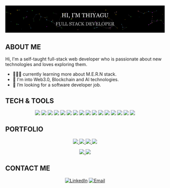 <p align="center">
<img src ="https://raw.githubusercontent.com/thiyagu23/thiyagu23/main/2022-08-27-13-21-26_AdobeExpress.gif" >
</p>

## ABOUT ME
Hi, I'm a self-taught full-stack web developer who is passionate about new technologies and loves exploring them.
- 🧑🏻‍💻 currently learning more about M.E.R.N stack.
- 🎯 I'm into Web3.0, Blockchain and AI technologies.
- 🏢 I’m looking for a software developer job.



## TECH & TOOLS

<p align="center">
<img width = "80px" src = "https://img.shields.io/badge/-HTML5-E34F26?style=flat&logo=html5&logoColor=white"> 
<img width = "70px" src = "https://img.shields.io/badge/-CSS3-1572B6?style=flat&logo=css3&logoColor=white">
<img width = "100px" src="https://img.shields.io/badge/-Bootstrap-7952B3?style=flat&logo=bootstrap&logoColor=white">
<img width = "120px" src="http://img.shields.io/badge/-Tailwind CSS-06B6D4?style=flat&logo=Tailwind CSS&logoColor=white">
<img width = "105px" src="https://img.shields.io/badge/-JavaScript-eed718?style=flat&logo=javascript&logoColor=ffffff">
<img width = "65px" src="https://img.shields.io/badge/-Sass-cc6699?style=flat&logo=sass&logoColor=ffffff">
<img width = "75px" src="https://img.shields.io/badge/-React-000000?style=flat&logo=react&logoColor=00c8ff">
<img width = "100px" src="https://img.shields.io/badge/-MongoDB-4DB33D?style=flat&logo=mongodb&logoColor=FFFFFF">
<img width = "85px" src="https://img.shields.io/badge/-MySQL-F29111?style=flat&logo=mysql&logoColor=FFFFFF">
<img width = "105px" src="https://img.shields.io/badge/-Express.js-787878?style=flat&logo=express&logoColor=white">
<img width = "85px" src="https://img.shields.io/badge/-Node.js-3C873A?style=flat&logo=Node.js&logoColor=white">
<img width = "90px" src="https://img.shields.io/badge/-Firebase-FFA611?style=flat&logo=firebase&logoColor=FFFFFF">
<img width = "52px" src="http://img.shields.io/badge/-Git-F1502F?style=flat&logo=git&logoColor=FFFFFF">
<img width = "80px" src="http://img.shields.io/badge/-Github-000000?style=flat&logo=github&logoColor=FFFFFF">
<img width = "90px" src="http://img.shields.io/badge/-VS%20Code-007ACC?style=flat&logo=visual%20studio%20code&logoColor=white">
<img width = "80px" src="http://img.shields.io/badge/-Heroku-430098?style=flat&logo=heroku&logoColor=white">
</p>

## PORTFOLIO
<p align="center" >
<a href="https://github.com/thiyagu23/blog-website">
<img height="150em" src="https://github-readme-stats.vercel.app/api/pin/?username=thiyagu23&repo=blog-website&show_owner=true&theme=buefy&layout=compact" />
</a>
<a href="https://github.com/thiyagu23/blog-website">
<img height="150em" src="https://github-readme-stats.vercel.app/api/pin/?username=thiyagu23&repo=blog-website&show_owner=true&theme=buefy&layout=compact" />
</a>
<a href="https://github.com/thiyagu23/blog-website">
<img height="150em" src="https://github-readme-stats.vercel.app/api/pin/?username=thiyagu23&repo=blog-website&show_owner=true&theme=buefy&layout=compact" />
</a>
<a href="https://github.com/thiyagu23/blog-website">
<img height="150em" src="https://github-readme-stats.vercel.app/api/pin/?username=thiyagu23&repo=blog-website&show_owner=true&theme=buefy&layout=compact" />
</a>
</p>


<p align="center" >
<a  href="https://github.com/thiyagu23">
  <img height="140em" src="https://github-readme-stats.vercel.app/api?username=thiyagu23&theme=github_dark&show_icons=true" />
  <img height="140em" src="https://github-readme-stats.vercel.app/api/top-langs/?username=thiyagu23&theme=github_dark&layout=compact" />
</a>
</p>



## CONTACT ME

<p align="center">
<a href="https://www.linkedin.com/in/thiyagaraj-m"><img width="21%" alt="LinkedIn" src="https://img.shields.io/badge/LinkedIn-Thiyagaraj M-blue?style=flat-square&logo=linkedin"></a>
<a href="mailto:thiyagaraj1501@gmail.com"><img width="30%" alt="Email" src="https://img.shields.io/badge/Email-thiyagaraj1501@gmail.com-blue?style=flat-square&logo=gmail"></a>
</p>
